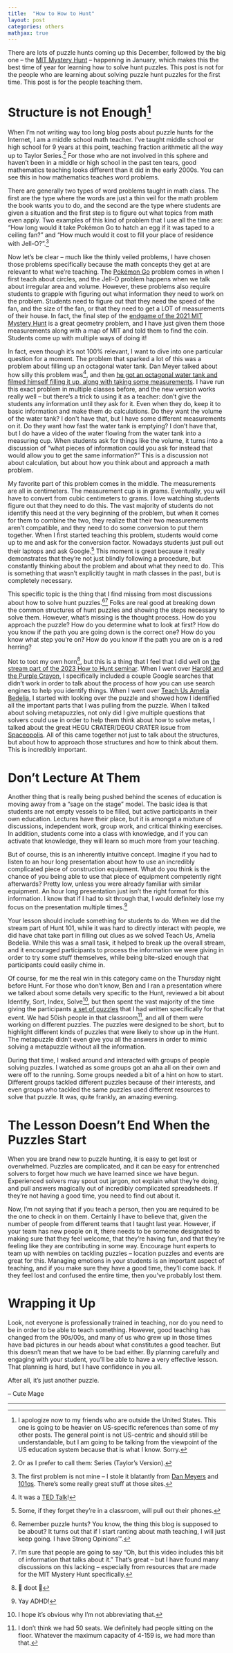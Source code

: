 ```yaml
---
title:  "How to How to Hunt"
layout: post
categories: others
mathjax: true
---
```



There are lots of puzzle hunts coming up this December, followed by the big one – the [MIT Mystery Hunt](http://puzzles.mit.edu/) – happening in January, which makes this the best time of year for learning how to solve hunt puzzles. This post is not for the people who are learning about solving puzzle hunt puzzles for the first time. This post is for the people teaching them.


# Structure is not Enough[^4]

[^4]: I apologize now to my friends who are outside the United States. This one is going to be heavier on US-specific references than some of my other posts. The general point is not US-centric and should still be understandable, but I am going to be talking from the viewpoint of the US education system because that is what I know. Sorry.

When I’m not writing way too long blog posts about puzzle hunts for the Internet, I am a middle school math teacher. I’ve taught middle school or high school for 9 years at this point, teaching fraction arithmetic all the way up to Taylor Series.[^1] For those who are not involved in this sphere and haven’t been in a middle or high school in the past ten tears, good mathematics teaching looks different than it did in the early 2000s. You can see this in how mathematics teaches word problems.

[^1]: Or as I prefer to call them: Series (Taylor’s Version).[^2]

[^2]: I was HIGHLY disappointed at the number of High School Seniors in 2021 who did not get this joke. Like I expect that not all of my cultural references are going to hit with the kids, but I was shocked at getting no reaction from a Taylor Swift joke. Sheesh.
 
There are generally two types of word problems taught in math class. The first are the type where the words are just a thin veil for the math problem the book wants you to do, and the second are the type where students are given a situation and the first step is to figure out what topics from math even apply. Two examples of this kind of problem that I use all the time are: “How long would it take Pokémon Go to hatch an egg if it was taped to a ceiling fan?” and “How much would it cost to fill your place of residence with Jell-O?”.[^3]

[^3]: The first problem is not mine – I stole it blatantly from [Dan Meyers](https://blog.mrmeyer.com/) and [101qs](https://www.101qs.com/). There’s some really great stuff at those sites.

Now let’s be clear – much like the thinly veiled problems, I have chosen those problems specifically because the math concepts they get at are relevant to what we’re teaching. The [Pokémon Go](https://www.101qs.com/3827) problem comes in when I first teach about circles, and the Jell-O problem happens when we talk about irregular area and volume. However, these problems also require students to grapple with figuring out what information they need to work on the problem. Students need to figure out that they need the speed of the fan, and the size of the fan, or that they need to get a LOT of measurements of their house. In fact, the final step of the [endgame of the 2021 MIT Mystery Hunt](https://puzzles.mit.edu/2021/endgame.html) is a great geometry problem, and I have just given them those measurements along with a map of MIT and told them to find the coin. Students come up with multiple ways of doing it!

In fact, even though it’s not 100% relevant, I want to dive into one particular question for a moment. The problem that sparked a lot of this was a problem about filling up an octagonal water tank. Dan Meyer talked about how silly this problem was[^5], and then [he got an octagonal water tank and filmed himself filling it up, along with taking some measurements](http://threeacts.mrmeyer.com/watertank/). I have run this exact problem in multiple classes before, and the new version works really well – but there’s a trick to using it as a teacher: don’t give the students any information until they ask for it. Even when they do, keep it to basic information and make them do calculations. Do they want the volume of the water tank? I don't have that, but I have some different measurements on it. Do they want how fast the water tank is emptying? I don’t have that, but I do have a video of the water flowing from the water tank into a measuring cup. When students ask for things like the volume, it turns into a discussion of “what pieces of information could you ask for instead that would allow you to get the same information?” This is a discussion not about calculation, but about how you think about and approach a math problem.

[^5]: It was a [TED Talk](https://www.ted.com/speakers/dan_meyer)!

My favorite part of this problem comes in the middle. The measurements are all in centimeters. The measurement cup is in grams. Eventually, you will have to convert from cubic centimeters to grams. I love watching students figure out that they need to do this. The vast majority of students do not identify this need at the very beginning of the problem, but when it comes for them to combine the two, they realize that their two measurements aren’t compatible, and they need to do some conversion to put them together. When I first started teaching this problem, students would come up to me and ask for the conversion factor. Nowadays students just pull out their laptops and ask Google.[^6] This moment is great because it really demonstrates that they’re not just blindly following a procedure, but constantly thinking about the problem and about what they need to do. This is something that wasn’t explicitly taught in math classes in the past, but is completely necessary.

[^6]: Some, if they forget they’re in a classroom, will pull out their phones.[^7]

[^7]: Okay, so I have a lot of rants about education from my experience as a classroom teacher, but a big one is “Cell phones won’t be a problem in your class if your class is interesting.” I don’t particularly care the majority of the time if high school students have a cell phone. Middle school students, on the other hand, should not have their phones on them during class for developmental reasons.

This specific topic is the thing that I find missing from most discussions about how to solve hunt puzzles.[^8][^10] Folks are real good at breaking down the common structures of hunt puzzles and showing the steps necessary to solve them. However, what’s missing is the thought process. How do you approach the puzzle? How do you determine what to look at first? How do you know if the path you are going down is the correct one? How do you know what step you’re on? How do you know if the path you are on is a red herring?

[^8]: Remember puzzle hunts? You know, the thing this blog is supposed to be about? It turns out that if I start ranting about math teaching, I will just keep going. I have Strong Opinions™.

[^10]: I’m sure that people are going to say “Oh, but this video includes this bit of information that talks about it.” That’s great – but I have found many discussions on this lacking – especially from resources that are made for the MIT Mystery Hunt specifically.

Not to toot my own horn[^9], but this is a thing that I feel that I did well on [the stream part of the 2023 How to Hunt seminar](https://www.youtube.com/watch?v=I1i87mwfomw). When I went over [Harold and the Purple Crayon](http://puzzles.mit.edu/2022/puzzle/harold-and-the-purple-crayon/), I specifically included a couple Google searches that didn’t work in order to talk about the process of how you can use search engines to help you identify things. When I went over [Teach Us Amelia Bedelia](http://puzzles.mit.edu/2022/puzzle/teach-us-amelia-bedelia/), I started with looking over the puzzle and showed how I identified all the important parts that I was pulling from the puzzle. When I talked about solving metapuzzles, not only did I give multiple questions that solvers could use in order to help them think about how to solve metas, I talked about the great HEGU CRATER/DEGU CRATER issue from [Spaceopolis](https://puzzles.mit.edu/2020/puzzle/spaceopolis/). All of this came together not just to talk about the structures, but about how to approach those structures and how to think about them. This is incredibly important.

[^9]: 🎺 doot 🎺

# Don’t Lecture At Them

Another thing that is really being pushed behind the scenes of education is moving away from a “sage on the stage” model. The basic idea is that students are not empty vessels to be filled, but active participants in their own education. Lectures have their place, but it is amongst a mixture of discussions, independent work, group work, and critical thinking exercises. In addition, students come into a class with knowledge, and if you can activate that knowledge, they will learn so much more from your teaching.

But of course, this is an inherently intuitive concept. Imagine if you had to listen to an hour long presentation about how to use an incredibly complicated piece of construction equipment. What do you think is the chance of you being able to use that piece of equipment competently right afterwards? Pretty low, unless you were already familiar with similar equipment. An hour long presentation just isn’t the right format for this information. I know that if I had to sit through that, I would definitely lose my focus on the presentation multiple times.[^11]

[^11]: Yay ADHD!

Your lesson should include something for students to _do_. When we did the stream part of Hunt 101, while it was hard to directly interact with people, we did have chat take part in filling out clues as we solved Teach Us, Amelia Bedelia. While this was a small task, it helped to break up the overall stream, and it encouraged participants to process the information we were giving in order to try some stuff themselves, while being bite-sized enough that participants could easily chime in.

Of course, for me the real win in this category came on the Thursday night before Hunt. For those who don’t know, Ben and I ran a presentation where we talked about some details very specific to the Hunt, reviewed a bit about Identify, Sort, Index, Solve[^12], but then spent the vast majority of the time giving the participants [a set of puzzles](https://puzzles.mit.edu/resources/hth2023/hth2023.html) that I had written specifically for that event. We had 50ish people in that classroom[^13], and all of them were working on different puzzles. The puzzles were designed to be short, but to highlight different kinds of puzzles that were likely to show up in the Hunt. The metapuzzle didn’t even give you all the answers in order to mimic solving a metapuzzle without all the information.

[^12]: I hope it’s obvious why I’m not abbreviating that.

[^13]: I don’t think we had 50 seats. We definitely had people sitting on the floor. Whatever the maximum capacity of 4-159 is, we had more than that.

During that time, I walked around and interacted with groups of people solving puzzles. I watched as some groups got an aha all on their own and were off to the running. Some groups needed a bit of a hint on how to start. Different groups tackled different puzzles because of their interests, and even groups who tackled the same puzzles used different resources to solve that puzzle. It was, quite frankly, an amazing evening.

# The Lesson Doesn’t End When the Puzzles Start

When you are brand new to puzzle hunting, it is easy to get lost or overwhelmed. Puzzles are complicated, and it can be easy for entrenched solvers to forget how much we have learned since we have begun. Experienced solvers may spout out jargon, not explain what they’re doing, and pull answers magically out of incredibly complicated spreadsheets. If they’re not having a good time, you need to find out about it. 

Now, I’m not saying that if you teach a person, then you are required to be the one to check in on them. Certainly I have to believe that, given the number of people from different teams that I taught last year. However, if your team has new people on it, there needs to be someone designated to making sure that they feel welcome, that they’re having fun, and that they’re feeling like they are contributing in some way. Encourage hunt experts to team up with newbies on tackling puzzles – location puzzles and events are great for this. Managing emotions in your students is an important aspect of teaching, and if you make sure they have a good time, they’ll come back. If they feel lost and confused the entire time, then you’ve probably lost them.

# Wrapping it Up

Look, not everyone is professionally trained in teaching, nor do you need to be in order to be able to teach something. However, good teaching has changed from the 90s/00s, and many of us who grew up in those times have bad pictures in our heads about what constitutes a good teacher. But this doesn’t mean that we have to be bad either. By planning carefully and engaging with your student, you’ll be able to have a very effective lesson. That planning is hard, but I have confidence in you all.

After all, it’s just another puzzle.

– Cute Mage

---
